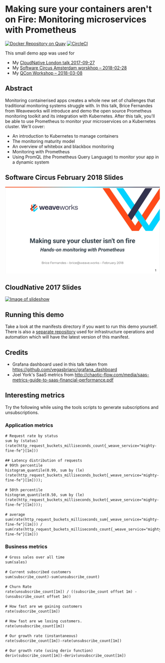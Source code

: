 # Making sure your containers aren't on Fire: Monitoring microservices with Prometheus

[![Docker Repository on Quay](https://quay.io/repository/brice/metrics-demo/status "Docker Repository on Quay")](https://quay.io/repository/brice/metrics-demo)
[![CircleCI](https://circleci.com/gh/bricef/metrics-demo/tree/master.svg?style=shield)](https://circleci.com/gh/bricef/metrics-demo/tree/master)

This small demo app was used for
- My [CloudNative London talk 2017-09-27](https://skillsmatter.com/skillscasts/10507-making-sure-your-containers-aren-t-on-fire-monitoring-microservices-with-prometheus)
- My [Software Circus Amsterdam worskhop – 2018-02-28](https://www.meetup.com/Software-Circus/events/247767146/)
- My [QCon Workshop – 2018-03-08](https://qconlondon.com/london2018/workshop/mastering-microservices-monitoring-prometheus)

## Abstract

Monitoring containerised apps creates a whole new set of challenges that traditional monitoring systems struggle with. In this talk, Brice Fernandes from Weaveworks will introduce and demo the open source Prometheus monitoring toolkit and its integration with Kubernetes. After this talk, you'll be able to use Prometheus to monitor your microservices on a Kubernetes cluster. We'll cover: 
- An introduction to Kubernetes to manage containers
- The monitoring maturity model
- An overview of whitebox and blackbox monitoring
- Monitoring with Prometheus
- Using PromQL (the Prometheus Query Language) to monitor your app in a dynamic system

## Software Circus February 2018 Slides

[![Image of Slideshow](resources/software-circus-slides.png)](https://www.slideshare.net/fractallambda/handson-monitoring-with-prometheus)

## CloudNative 2017 Slides

[![Image of slideshow](resources/slidepic.png)](https://www.slideshare.net/fractallambda/monitoring-kubernetes-with-prometheus-80179046)

## Running this demo
Take a look at the manifests directory if you want to run this demo yourself. There is also a [separate repository](https://github.com/bricef/metrics-demo-infra) used for infrastructure operations and automation which will have the latest version of this manifest.

## Credits
- Grafana dashboard used in this talk taken from https://github.com/vegasbrianc/grafana_dashboard
- Joel York's SaaS metrics from http://chaotic-flow.com/media/saas-metrics-guide-to-saas-financial-performance.pdf

## Interesting metrics
Try the following while using the tools scripts to generate subscriptions and unsubscriptions.

### Application metrics

```
# Request rate by status
sum by (status) (rate(http_request_buckets_milliseconds_count{_weave_service="mighty-fine-fe"}[1m]))

## Latency distribution of requests
# 99th percentile
histogram_quantile(0.99, sum by (le) (rate(http_request_buckets_milliseconds_bucket{_weave_service="mighty-fine-fe"}[1m])));

# 50th percentile
histogram_quantile(0.50, sum by (le) (rate(http_request_buckets_milliseconds_bucket{_weave_service="mighty-fine-fe"}[1m])));

# average
sum(rate(http_request_buckets_milliseconds_sum{_weave_service="mighty-fine-fe"}[1m])) / sum(rate(http_request_buckets_milliseconds_count{_weave_service="mighty-fine-fe"}[1m]))
```

### Business metrics

```
# Gross sales over all time
sum(sales)

# Current subscribed customers
sum(subscribe_count)-sum(unsubscribe_count)

# Churn Rate
rate(unsubscribe_count[1m]) / ((subscribe_count offset 1m) - (unsubscribe_count offset 1m)) 

# How fast are we gaining customers
rate(subscribe_count[1m])

# How fast are we losing customers.
rate(unsubscribe_count[1m])

# Our growth rate (instantaneous)
rate(subscribe_count[1m])-rate(unsubscribe_count[1m])

# Our growth rate (using deriv function)
deriv(subscribe_count[1m])-deriv(unsubscribe_count[1m])
```

